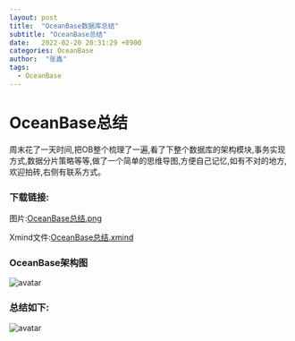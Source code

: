 ```yaml
---
layout: post
title:  "OceanBase数据库总结"
subtitle: "OceanBase总结"
date:   2022-02-20 20:31:29 +0900
categories: OceanBase
author:  "张鑫"
tags:
  - OceanBase
---
```


# OceanBase总结
周末花了一天时间,把OB整个梳理了一遍,看了下整个数据库的架构模块,事务实现方式,数据分片策略等等,做了一个简单的思维导图,方便自己记忆,如有不对的地方,欢迎拍砖,右侧有联系方式。

### 下载链接:
图片:[OceanBase总结.png](/myblog/img/OceanBase.png)

Xmind文件:[OceanBase总结.xmind](/myblog/img/OceanBase.xmind)

### OceanBase架构图
![avatar](/myblog/img/OB_Struct.png)

### 总结如下:
![avatar](/myblog/img/OceanBase.png)